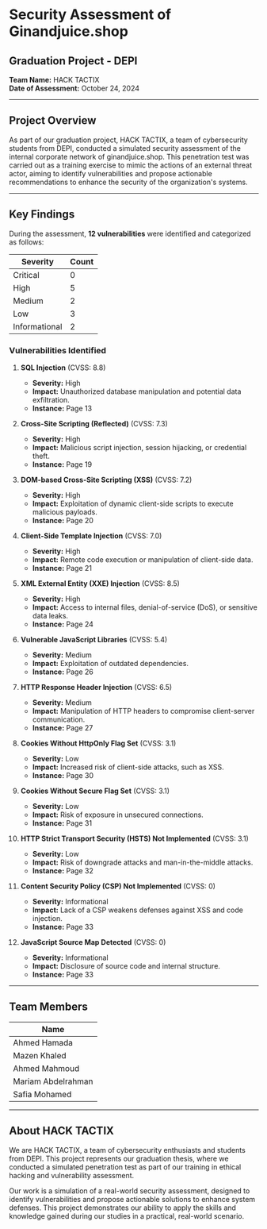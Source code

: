 # Security Assessment of Ginandjuice.shop

## Graduation Project - DEPI  
**Team Name:** HACK TACTIX  
**Date of Assessment:** October 24, 2024  

---

## Project Overview

As part of our graduation project, HACK TACTIX, a team of cybersecurity students from DEPI, conducted a simulated security assessment of the internal corporate network of ginandjuice.shop. This penetration test was carried out as a training exercise to mimic the actions of an external threat actor, aiming to identify vulnerabilities and propose actionable recommendations to enhance the security of the organization's systems.

---

## Key Findings  

During the assessment, **12 vulnerabilities** were identified and categorized as follows:

| **Severity**   | **Count** |
|----------------|-----------|
| Critical       | 0         |
| High           | 5         |
| Medium         | 2         |
| Low            | 3         |
| Informational  | 2         |

### Vulnerabilities Identified  

1. **SQL Injection** (CVSS: 8.8)  
   - **Severity:** High  
   - **Impact:** Unauthorized database manipulation and potential data exfiltration.  
   - **Instance:** Page 13  

2. **Cross-Site Scripting (Reflected)** (CVSS: 7.3)  
   - **Severity:** High  
   - **Impact:** Malicious script injection, session hijacking, or credential theft.  
   - **Instance:** Page 19  

3. **DOM-based Cross-Site Scripting (XSS)** (CVSS: 7.2)  
   - **Severity:** High  
   - **Impact:** Exploitation of dynamic client-side scripts to execute malicious payloads.  
   - **Instance:** Page 20  

4. **Client-Side Template Injection** (CVSS: 7.0)  
   - **Severity:** High  
   - **Impact:** Remote code execution or manipulation of client-side data.  
   - **Instance:** Page 21  

5. **XML External Entity (XXE) Injection** (CVSS: 8.5)  
   - **Severity:** High  
   - **Impact:** Access to internal files, denial-of-service (DoS), or sensitive data leaks.  
   - **Instance:** Page 24  

6. **Vulnerable JavaScript Libraries** (CVSS: 5.4)  
   - **Severity:** Medium  
   - **Impact:** Exploitation of outdated dependencies.  
   - **Instance:** Page 26  

7. **HTTP Response Header Injection** (CVSS: 6.5)  
   - **Severity:** Medium  
   - **Impact:** Manipulation of HTTP headers to compromise client-server communication.  
   - **Instance:** Page 27  

8. **Cookies Without HttpOnly Flag Set** (CVSS: 3.1)  
   - **Severity:** Low  
   - **Impact:** Increased risk of client-side attacks, such as XSS.  
   - **Instance:** Page 30  

9. **Cookies Without Secure Flag Set** (CVSS: 3.1)  
   - **Severity:** Low  
   - **Impact:** Risk of exposure in unsecured connections.  
   - **Instance:** Page 31  

10. **HTTP Strict Transport Security (HSTS) Not Implemented** (CVSS: 3.1)  
    - **Severity:** Low  
    - **Impact:** Risk of downgrade attacks and man-in-the-middle attacks.  
    - **Instance:** Page 32  

11. **Content Security Policy (CSP) Not Implemented** (CVSS: 0)  
    - **Severity:** Informational  
    - **Impact:** Lack of a CSP weakens defenses against XSS and code injection.  
    - **Instance:** Page 33  

12. **JavaScript Source Map Detected** (CVSS: 0)  
    - **Severity:** Informational  
    - **Impact:** Disclosure of source code and internal structure.  
    - **Instance:** Page 33  

---

## Team Members  

| **Name**             |
|-----------------------|
| Ahmed Hamada          |
| Mazen Khaled          |
| Ahmed Mahmoud         |
|Mariam Abdelrahman     |
|Safia Mohamed          |
---

## About HACK TACTIX  

We are HACK TACTIX, a team of cybersecurity enthusiasts and students from DEPI. This project represents our graduation thesis, where we conducted a simulated penetration test as part of our training in ethical hacking and vulnerability assessment.

Our work is a simulation of a real-world security assessment, designed to identify vulnerabilities and propose actionable solutions to enhance system defenses. This project demonstrates our ability to apply the skills and knowledge gained during our studies in a practical, real-world scenario.
